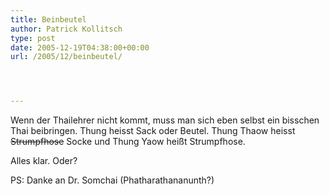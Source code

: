 ```yaml
---
title: Beinbeutel
author: Patrick Kollitsch
type: post
date: 2005-12-19T04:38:00+00:00
url: /2005/12/beinbeutel/




---
```

Wenn der Thailehrer nicht kommt, muss man sich eben selbst ein bisschen Thai beibringen. <span class="thai">Thung</span> heisst Sack oder Beutel. <span class="thai">Thung Thaow</span> heisst <del>Strumpfhose</del> Socke und <span class="thai">Thung Yaow</span> heißt Strumpfhose. 

Alles klar. Oder?

PS: Danke an Dr. Somchai (Phatharathananunth?)
